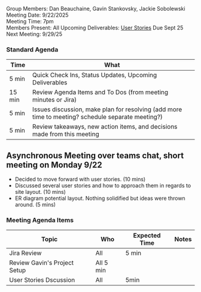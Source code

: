 Group Members: Dan Beauchaine, Gavin Stankovsky, Jackie Sobolewski  
Meeting Date: 9/22/2025  
Meeting Time: 7pm  
Members Present: All
Upcoming Deliverables: [User Stories](https://docs.google.com/document/d/15YNmKwkxfkvX6OTlKG83YQ5qtGbaL_ctJ_EB14hhv-4/edit?usp=sharing) Due Sept 25  
Next Meeting: 9/29/25 

### Standard Agenda
| Time | What | 
|---|---|
| 5 min | Quick Check Ins, Status Updates, Upcoming Deliverables |
| 15 min | Review Agenda Items and To Dos (from meeting minutes or Jira) |
| 5 min | Issues discussion, make plan for resolving (add more time to meeting? schedule separate meeting?) |
| 5 min | Review takeaways, new action items, and decisions made from this meeting | 

## Asynchronous Meeting over teams chat, short meeting on Monday 9/22

- Decided to move forward with user stories. (10 mins)
- Discussed several user stories and how to approach them in regards to site layout. (10 mins)
- ER diagram potential layout. Nothing solidified but ideas were thrown around. (5 mins)

### Meeting Agenda Items
| Topic | Who | Expected Time | Notes | 
|---|---|---|---|
| Jira Review | All | 5 min | |
| Review Gavin's Project Setup | All 5 min| |
| User Stories Dscussion | All | 5min | |

